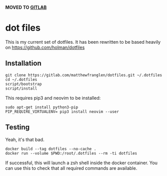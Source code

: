 **MOVED TO [GITLAB](https://gitlab.com/matthewfranglen/dotfiles)**

dot files
=========

This is my current set of dotfiles. It has been rewritten to be based heavily on https://github.com/holman/dotfiles


Installation
------------

    git clone https://gitlab.com/matthewfranglen/dotfiles.git ~/.dotfiles
    cd ~/.dotfiles
    script/bootstrap
    script/install

This requires pip3 and neovim to be installed:

    sudo apt-get install python3-pip
    PIP_REQUIRE_VIRTUALENV= pip3 install neovim --user

Testing
-------

Yeah, it's that bad.

    docker build --tag dotfiles --no-cache .
    docker run --volume $PWD:/root/.dotfiles --rm -ti dotfiles

If successful, this will launch a zsh shell inside the docker container.
You can use this to check that all required commands are available.
